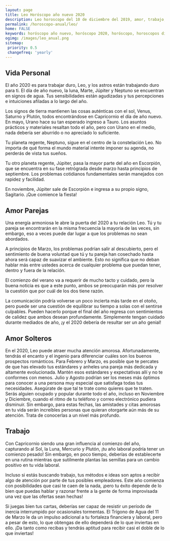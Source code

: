 ```yaml
---
layout: page
title: Leo Horóscopo año nuevo 2020 
description: Leo horoscopo del 10 de diciembre del 2019, amor, trabajo, vida personal. Todas las predicciones para Leo gratis. Disfruta este año nuevo.
permalink: /horoscopo-anual/leo/
home: FALSE
keywords: horóscopo año nuevo, horóscopo 2020, horóscopo, horoscopos diarios gratis del dia de hoy, horóscopo diario gratis,horóscopo ano nuevo 2020, horóscopo esperanza gracia, horoscopo Leo 2020, horoscop, horóscopos gratis, horoscopo Leo, horoscopo Leo 2020 gratis, Tarot, Astrologia, Zodíaco, Leo, horoscopo gratis,tarot en femenino,videncia gratuita,horoscopos gratuitos,horóscopos, astrologia,videncia gratis
ogimg: /images/leo_anual.png
sitemap:
 priority: 0.5
 changefreq: 'yearly'
---
```




## Vida Personal

El año 2020 es para trabajar duro, Leo, y los astros están trabajando duro para ti. El día de año nuevo, la luna, Marte, Júpiter y Neptuno se encuentran en signos de agua. Tus sensibilidades están agudizadas y tus percepciones e intuiciones afiladas a lo largo del año.


Los signos de tierra mantienen las cosas auténticas con el sol, Venus, Saturno y Plutón, todos encontrándose en Capricornio el día de año nuevo. En mayo, Urano hace su tan esperado ingreso a Tauro. Los asuntos prácticos y materiales resaltan todo el año, pero con Urano en el medio, nada debería ser aburrido o no apreciado lo suficiente. 


Tu planeta regente, Neptuno, sigue en el centro de la constelación Leo. No importa de qué forma el mundo material intente imponer su agenda, no perderás de vista tus sueños.


Tu otro planeta regente, Júpiter, pasa la mayor parte del año en Escorpión, que se encuentra en su fase retrógrada desde marzo hasta principios de septiembre. Los problemas cotidianos fundamentales serán manejados con rapidez y facilidad.


En noviembre, Júpiter sale de Escorpión e ingresa a su propio signo, Sagitario. ¡Que comience la fiesta!


## Amor Parejas

Una energía armoniosa le abre la puerta del 2020 a tu relación Leo. Tú y tu pareja se encontrarán en la misma frecuencia la mayoría de las veces, sin embargo, eso a veces puede dar lugar a que los problemas no sean abordados.


A principios de Marzo, los problemas podrían salir al descubierto, pero el sentimiento de buena voluntad que tú y tu pareja han cosechado hasta ahora será capaz de suavizar el ambiente. Esto no significa que no deban hablar más entre ustedes acerca de cualquier problema que puedan tener, dentro y fuera de la relación.


El comienzo del verano va a requerir de mucho tacto y cuidado, pero la buena noticia es que a este punto, ambos se preocuparán más por resolver la cuestión que por cuál de los dos tiene razón.


La comunicación podría volverse un poco incierta más tarde en el otoño, pero puede ser una cuestión de equilibrar su tiempo a solas con el sentirse culpables. Pueden hacerlo porque el final del año regresa con sentimientos de calidez que ambos desean profundamente. Simplemente tengan cuidado durante mediados de año, ¡y el 2020 debería de resultar ser un año genial!


## Amor Solteros

En el 2020, Leo puede atraer mucha atención amorosa. Afortunadamente, tendrás el encanto y el ingenio para diferenciar cuáles son los buenos prospectos románticos.
Para Febrero y Marzo, es posible que te percates de que has elevado tus estándares y anheles una pareja más dedicada y altamente evolucionada. Mantén esos estándares y expectativas allí y no te conformes con menos.
Julio y Agosto podrían ser los meses más óptimos para conocer a una persona muy especial que satisfaga todas tus necesidades. Asegúrate de que tal te trate como quieres que te traten.
Serás alguien ocupado y popular durante todo el año, incluso en Noviembre y Diciembre, cuando el ritmo de tu teléfono y correo electrónico pudiera disminuir. Sin embargo, para estas fechas, las amistades y citas amorosas en tu vida serán increíbles personas que quieran otorgarte aún más de su atención. Trata de conocerlas a un nivel más profundo.

## Trabajo

Con Capricornio siendo una gran influencia al comienzo del año, capturando al Sol, la Luna, Mercurio y Plutón, ¡tu año laboral podría tener un comienzo pesado! Sin embargo, en poco tiempo, deberías de establecerte en una rutina mientras que sutilmente plantas las semillas para un cambio positivo en tu vida laboral.


Incluso si estás buscando trabajo, tus métodos e ideas son aptos a recibir algo de atención por parte de tus posibles empleadores. Este año comienza con posibilidades que casi te caen de la nada, ¡pero tu éxito depende de lo bien que puedas hablar y razonar frente a la gente de forma improvisada una vez que las ofertas sean hechas!


Si juegas bien tus cartas, deberías ser capaz de resistir un período de inercia interrumpido por ocasionales tormentas. El Trígono de Agua del 11 de Marzo le da un impulso adicional a tu fortaleza financiera y laboral, pero a pesar de esto, lo que obtengas de ello dependerá de lo que inviertas en ello. ¡Da tanto como recibas y tendrás aptitud para recibir casi el doble de lo que inviertas!  
